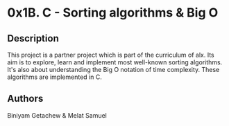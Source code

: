 # 0x1B. C - Sorting algorithms & Big O

## Description
This project is a partner project which is part of the curriculum of alx.
Its aim is to explore, learn and implement most well-known sorting algorithms.
It's also about understanding the Big O notation of time complexity.
These algorithms are implemented in C.

## Authors
Biniyam Getachew & Melat Samuel

